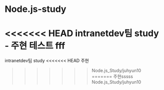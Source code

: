 # Node.js-study
<<<<<<< HEAD
intranetdev팀 study - 주현 테스트
fff
=======
intranetdev팀 study
<<<<<<< HEAD
주현
>>>>>>> Node.js_Study/juhyun10
=======
주현sssss
>>>>>>> Node.js_Study/juhyun10

